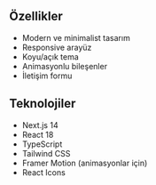 ## Özellikler

- Modern ve minimalist tasarım
- Responsive arayüz
- Koyu/açık tema
- Animasyonlu bileşenler
- İletişim formu

## Teknolojiler

- Next.js 14
- React 18
- TypeScript
- Tailwind CSS
- Framer Motion (animasyonlar için)
- React Icons